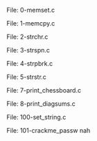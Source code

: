 File: 0-memset.c

File: 1-memcpy.c

File: 2-strchr.c

File: 3-strspn.c

File: 4-strpbrk.c

File: 5-strstr.c

File: 7-print_chessboard.c

File: 8-print_diagsums.c

File: 100-set_string.c

File: 101-crackme_passw
nah